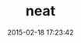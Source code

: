---
layout: post
title:  "neat"
repo:   "thoughtbot/neat"
date:   2015-02-18 17:23:42
gemurl: http://neat.bourbon.io
---